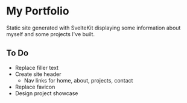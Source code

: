 # My Portfolio

Static site generated with SvelteKit displaying some information about myself and some projects I've
built.

## To Do

- Replace filler text
- Create site header
  - Nav links for home, about, projects, contact
- Replace favicon
- Design project showcase
